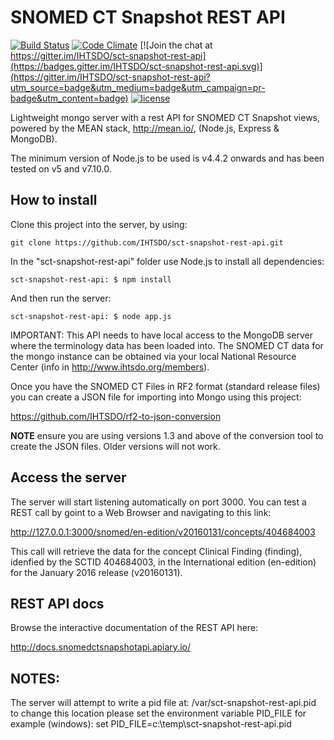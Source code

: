 # SNOMED CT Snapshot REST API 

[![Build Status](https://travis-ci.org/IHTSDO/sct-snapshot-rest-api.svg?branch=master)](https://travis-ci.org/IHTSDO/sct-snapshot-rest-api) [![Code Climate](https://codeclimate.com/github/IHTSDO/sct-snapshot-rest-api/badges/gpa.svg)](https://codeclimate.com/github/IHTSDO/sct-snapshot-rest-api) [![Join the chat at https://gitter.im/IHTSDO/sct-snapshot-rest-api](https://badges.gitter.im/IHTSDO/sct-snapshot-rest-api.svg)](https://gitter.im/IHTSDO/sct-snapshot-rest-api?utm_source=badge&utm_medium=badge&utm_campaign=pr-badge&utm_content=badge) [![license](https://img.shields.io/badge/license-Apache2-blue.svg)]()

Lightweight mongo server with a rest API for SNOMED CT Snapshot views, powered by the MEAN stack, <http://mean.io/>, (Node.js, Express & MongoDB).

The minimum version of Node.js to be used is v4.4.2 onwards and has been tested on v5 and v7.10.0.

## How to install

Clone this project into the server, by using:

```
git clone https://github.com/IHTSDO/sct-snapshot-rest-api.git
```

In the "sct-snapshot-rest-api" folder use Node.js to install all dependencies:

```
sct-snapshot-rest-api: $ npm install
```

And then run the server:

```
sct-snapshot-rest-api: $ node app.js
```

IMPORTANT: This API needs to have local access to the MongoDB server where the terminology data has been loaded into. The SNOMED CT data for the mongo instance can be obtained via your local National Resource Center (info in <http://www.ihtsdo.org/members>).

Once you have the SNOMED CT Files in RF2 format (standard release files) you can create a JSON file for importing into Mongo using this project:

<https://github.com/IHTSDO/rf2-to-json-conversion>

**NOTE** ensure you are using versions 1.3 and above of the conversion tool to create the JSON files. Older versions will not work.

## Access the server

The server will start listening automatically on port 3000\. You can test a REST call by goint to a Web Browser and navigating to this link:

<http://127.0.0.1:3000/snomed/en-edition/v20160131/concepts/404684003>

This call will retrieve the data for the concept Clinical Finding (finding), idenfied by the SCTID 404684003, in the International edition (en-edition) for the January 2016 release (v20160131).

## REST API docs

Browse the interactive documentation of the REST API here:

<http://docs.snomedctsnapshotapi.apiary.io/>

## NOTES:

The server will attempt to write a pid file at: /var/sct-snapshot-rest-api.pid to change this location please set the environment variable PID_FILE for example (windows): set PID_FILE=c:\temp\sct-snapshot-rest-api.pid
